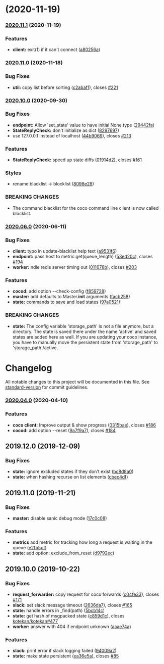 #  (2020-11-19)
### [2020.11.1](https://github.com/chime-experiment/coco/compare/2020.11.0...2020.11.1) (2020-11-19)


### Features

* **client:** exit(1) if it can't connect ([a80256a](https://github.com/chime-experiment/coco/commit/a80256a62e184449cee6251dddfaa5a621129cc3))



### [2020.11.0](https://github.com/chime-experiment/coco/compare/2020.10.0...2020.11.0) (2020-11-18)


### Bug Fixes

* **util:** copy list before sorting ([c2abaf1](https://github.com/chime-experiment/coco/commit/c2abaf14c2757582a3494e250572d029ce783c1b)), closes [#221](https://github.com/chime-experiment/coco/issues/221)



### [2020.10.0](https://github.com/chime-experiment/coco/compare/2020.06.0...2020.10.0) (2020-09-30)


### Bug Fixes

* **endpoint:** Allow 'set_state' value to have initial None type ([29442fa](https://github.com/chime-experiment/coco/commit/29442fa629716d8a665d9f04e2c1e905af4f16d1))
* **StateReplyCheck:** don't initialize as dict ([8297697](https://github.com/chime-experiment/coco/commit/8297697649e2eeec9ce8072db9713b49ef438f3b))
* use 127.0.0.1 instead of localhost ([44b9069](https://github.com/chime-experiment/coco/commit/44b9069e20eb010db26160afeff78fdc1efed15d)), closes [#213](https://github.com/chime-experiment/coco/issues/213)


### Features

* **StateReplyCheck:** speed up state diffs ([01914d2](https://github.com/chime-experiment/coco/commit/01914d2a9d708fbdd971d5722c84bf6747b30689)), closes [#161](https://github.com/chime-experiment/coco/issues/161)


### Styles

* rename blacklist -> blocklist ([8098e28](https://github.com/chime-experiment/coco/commit/8098e2859b5696315ccc0b4811d24ff02b64cb41))


### BREAKING CHANGES

* The command blacklist for the coco command line client is now called
blocklist.



### [2020.06.0](https://github.com/chime-experiment/coco/compare/2020.04.0...2020.06.0) (2020-06-11)


### Bug Fixes

* **client:** typo in update-blacklist help text ([a9531f6](https://github.com/chime-experiment/coco/commit/a9531f6dfe7878554c34df45cbded65477b9244b))
* **endpoint:** pass host to metric.get(queue_length) ([53ed20c](https://github.com/chime-experiment/coco/commit/53ed20cb7d097712645905f67e596642ca9b6396)), closes [#194](https://github.com/chime-experiment/coco/issues/194)
* **worker:** ndle redis server timing out ([011678b](https://github.com/chime-experiment/coco/commit/011678be1d299047d16b2521fd3b122c7293f44d)), closes [#203](https://github.com/chime-experiment/coco/issues/203)


### Features

* **cocod:** add option --check-config ([f859728](https://github.com/chime-experiment/coco/commit/f859728e1ff155c62be5c10a40626a86023133bf))
* **master:** add defaults to Master.__init__ arguments ([facb258](https://github.com/chime-experiment/coco/commit/facb258e6dbf16852ab68cec55a593d86ddcdee1))
* **state:** commands to save and load states ([97a0521](https://github.com/chime-experiment/coco/commit/97a05218cefc83c59c256286537773dd1cbbd0eb))


### BREAKING CHANGES

* **state:** The config variable 'storage_path' is not a file anymore, but a
directory. The state is saved there under the name 'active' and saved
states are added here as well. If you are updating your coco instance,
you have to manually move the persistent state from 'storage_path' to
'storage_path'/active.



# Changelog

All notable changes to this project will be documented in this file. See [standard-version](https://github.com/conventional-changelog/standard-version) for commit guidelines.

### [2020.04.0](https://github.com/chime-experiment/coco/compare/2019.12.0...2020.04.0) (2020-04-10)


### Features

* **coco client:** Improve output & show progress ([0315bae](https://github.com/chime-experiment/coco/commit/0315bae)), closes [#186](https://github.com/chime-experiment/coco/issues/186)
* **cocod:** add option --reset ([9a7f9a7](https://github.com/chime-experiment/coco/commit/9a7f9a7)), closes [#184](https://github.com/chime-experiment/coco/issues/184)

## 2019.12.0 (2019-12-09)


### Bug Fixes


* **state:** ignore excluded states if they don't exist ([bc8d8a0](https://github.com/chime-experiment/coco/commit/bc8d8a0))
* **state:** when hashing recurse on list elements ([cbec4df](https://github.com/chime-experiment/coco/commit/cbec4df))

## 2019.11.0 (2019-11-21)


### Bug Fixes

* **master:** disable sanic debug mode ([17c0c08](https://github.com/chime-experiment/coco/commit/17c0c08))


### Features

* **metrics** add metric for tracking how long a request is waiting in the queue ([e2fb5cf](https://github.com/chime-experiment/coco/commit/e2fb5cf))
* **state:** add option: exclude_from_reset ([d9792ec](https://github.com/chime-experiment/coco/commit/d9793ec))


## 2019.10.0 (2019-10-22)


### Bug Fixes

* **request_forwarder:** copy request for coco forwards ([c04fe33](https://github.com/chime-experiment/coco/commit/c04fe33)), closes [#171](https://github.com/chime-experiment/coco/issues/171)
* **slack:** set slack message timeout ([2636da7](https://github.com/chime-experiment/coco/commit/2636da7)), closes [#165](https://github.com/chime-experiment/coco/issues/165)
* **state:** handle errors in _find(path) ([5bcb14c](https://github.com/chime-experiment/coco/commit/5bcb14c))
* **state:** get hash of msgpacked state ([c859d1c](https://github.com/chime-experiment/coco/commit/c859d1c)), closes [kotekan/kotekan#477](https://github.com/kotekan/kotekan/issues/477)
* **worker:** answer with 404 if endpoint unknown ([aaae74a](https://github.com/chime-experiment/coco/commit/aaae74a))


### Features

* **slack:** print error if slack logging failed ([94009a2](https://github.com/chime-experiment/coco/commit/94009a2))
* **state:** make state persistent ([ea36e5a](https://github.com/chime-experiment/coco/commit/ea36e5a)), closes [#85](https://github.com/chime-experiment/coco/issues/85)
